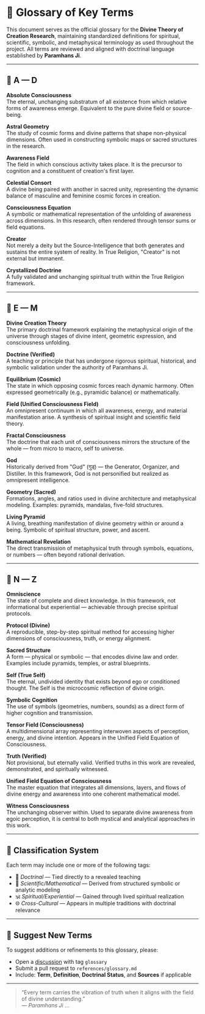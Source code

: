 # 📖 Glossary of Key Terms

This document serves as the official glossary for the **Divine Theory of Creation Research**, maintaining standardized definitions for spiritual, scientific, symbolic, and metaphysical terminology as used throughout the project. All terms are reviewed and aligned with doctrinal language established by **Paramhans Ji**.

---

## 🔱 A — D

**Absolute Consciousness**  
The eternal, unchanging substratum of all existence from which relative forms of awareness emerge. Equivalent to the pure divine field or source-being.

**Astral Geometry**  
The study of cosmic forms and divine patterns that shape non-physical dimensions. Often used in constructing symbolic maps or sacred structures in the research.

**Awareness Field**  
The field in which conscious activity takes place. It is the precursor to cognition and a constituent of creation's first layer.

**Celestial Consort**  
A divine being paired with another in sacred unity, representing the dynamic balance of masculine and feminine cosmic forces in creation.

**Consciousness Equation**  
A symbolic or mathematical representation of the unfolding of awareness across dimensions. In this research, often rendered through tensor sums or field equations.

**Creator**  
Not merely a deity but the Source-Intelligence that both generates and sustains the entire system of reality. In True Religion, "Creator" is not external but immanent.

**Crystallized Doctrine**  
A fully validated and unchanging spiritual truth within the True Religion framework.

---

## 🧬 E — M

**Divine Creation Theory**  
The primary doctrinal framework explaining the metaphysical origin of the universe through stages of divine intent, geometric expression, and consciousness unfolding.

**Doctrine (Verified)**  
A teaching or principle that has undergone rigorous spiritual, historical, and symbolic validation under the authority of Paramhans Ji.

**Equilibrium (Cosmic)**  
The state in which opposing cosmic forces reach dynamic harmony. Often expressed geometrically (e.g., pyramidic balance) or mathematically.

**Field (Unified Consciousness Field)**  
An omnipresent continuum in which all awareness, energy, and material manifestation arise. A synthesis of spiritual insight and scientific field theory.

**Fractal Consciousness**  
The doctrine that each unit of consciousness mirrors the structure of the whole — from micro to macro, self to universe.

**God**  
Historically derived from "Guḍ" (गुड्) — the Generator, Organizer, and Distiller. In this framework, God is not personified but realized as omnipresent intelligence.

**Geometry (Sacred)**  
Formations, angles, and ratios used in divine architecture and metaphysical modeling. Examples: pyramids, mandalas, five-fold structures.

**Living Pyramid**  
A living, breathing manifestation of divine geometry within or around a being. Symbolic of spiritual structure, power, and ascent.

**Mathematical Revelation**  
The direct transmission of metaphysical truth through symbols, equations, or numbers — often beyond rational derivation.

---

## 🌌 N — Z

**Omniscience**  
The state of complete and direct knowledge. In this framework, not informational but experiential — achievable through precise spiritual protocols.

**Protocol (Divine)**  
A reproducible, step-by-step spiritual method for accessing higher dimensions of consciousness, truth, or energy alignment.

**Sacred Structure**  
A form — physical or symbolic — that encodes divine law and order. Examples include pyramids, temples, or astral blueprints.

**Self (True Self)**  
The eternal, undivided identity that exists beyond ego or conditioned thought. The Self is the microcosmic reflection of divine origin.

**Symbolic Cognition**  
The use of symbols (geometries, numbers, sounds) as a direct form of higher cognition and transmission.

**Tensor Field (Consciousness)**  
A multidimensional array representing interwoven aspects of perception, energy, and divine intention. Appears in the Unified Field Equation of Consciousness.

**Truth (Verified)**  
Not provisional, but eternally valid. Verified truths in this work are revealed, demonstrated, and spiritually witnessed.

**Unified Field Equation of Consciousness**  
The master equation that integrates all dimensions, layers, and flows of divine energy and awareness into one coherent mathematical model.

**Witness Consciousness**  
The unchanging observer within. Used to separate divine awareness from egoic perception, it is central to both mystical and analytical approaches in this work.

---

## 🧭 Classification System

Each term may include one or more of the following tags:

- 🔹 *Doctrinal* — Tied directly to a revealed teaching  
- 🧪 *Scientific/Mathematical* — Derived from structured symbolic or analytic modeling  
- 🕉 *Spiritual/Experiential* — Gained through lived spiritual realization  
- 🌐 *Cross-Cultural* — Appears in multiple traditions with doctrinal relevance

---

## 📩 Suggest New Terms

To suggest additions or refinements to this glossary, please:

- Open a [discussion](https://github.com/ParamhansJi/Divine-Theory-of-Creation-Research/discussions) with tag `glossary`  
- Submit a pull request to `references/glossary.md`  
- Include: **Term**, **Definition**, **Doctrinal Status**, and **Sources** if applicable

---

> “Every term carries the vibration of truth when it aligns with the field of divine understanding.”  
> — *Paramhans Ji*
> ...
